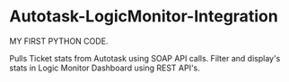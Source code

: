 # Autotask-LogicMonitor-Integration

MY FIRST PYTHON CODE.

Pulls Ticket stats from Autotask using SOAP API calls. Filter and display's stats in Logic Monitor Dashboard using REST API's.
